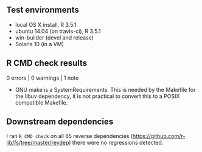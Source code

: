 ## Test environments
* local OS X install, R 3.5.1
* ubuntu 14.04 (on travis-ci), R 3.5.1
* win-builder (devel and release)
* Solaris 10 (in a VM)

## R CMD check results

0 errors | 0 warnings | 1 note

* GNU make is a SystemRequirements.
  This is needed by the Makefile for the libuv dependency, it is not practical
  to convert this to a POSIX compatible Makefile.

## Downstream dependencies

I ran `R CMD check` on all 65 reverse dependencies
(https://github.com/r-lib/fs/tree/master/revdep) there were no regressions detected.
